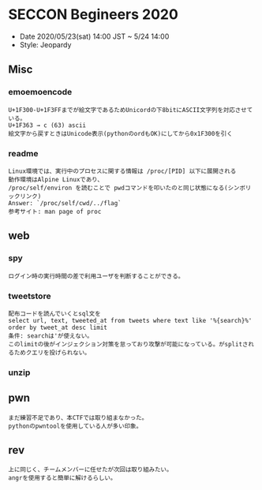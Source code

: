 # SECCON Begineers 2020
-  Date 2020/05/23(sat) 14:00 JST ~ 5/24 14:00
-  Style: Jeopardy

## Misc
### emoemoencode
    U+1F300-U+1F3FFまでが絵文字であるためUnicordの下8bitにASCII文字列を対応させている。
    U+1F363 → c (63) ascii
    絵文字から戻すときはUnicode表示(pythonのordもOK)にしてから0x1F300を引く

### readme
    Linux環境では、実行中のプロセスに関する情報は /proc/[PID] 以下に展開される
    動作環境はAlpine Linuxであり、
    /proc/self/environ を読むことで pwdコマンドを叩いたのと同じ状態になる(シンボリックリンク)
    Answer: `/proc/self/cwd/../flag`
    参考サイト: man page of proc

## web
### spy
    ログイン時の実行時間の差で利用ユーザを判断することができる。


### tweetstore
    配布コードを読んでいくとsql文を
    select url, text, tweeted_at from tweets where text like '%{search}%' order by tweet_at desc limit
    条件: searchは'が使えない。
    このlimitの後がインジェクション対策を怠っており攻撃が可能になっている。がsplitされるためクエリを投げられない。


### unzip


## pwn
    まだ練習不足であり、本CTFでは取り組まなかった。
    pythonのpwntoolを使用している人が多い印象。

## rev
    上に同じく、チームメンバーに任せたが次回は取り組みたい。
    angrを使用すると簡単に解けるらしい。

